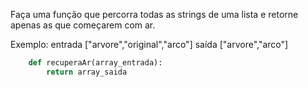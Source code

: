 Faça uma função que percorra todas as strings de uma lista e retorne apenas as que começarem
com ar.

Exemplo:
entrada ["arvore","original","arco"]
saída ["arvore","arco"]

```python
    def recuperaAr(array_entrada):
        return array_saida
```